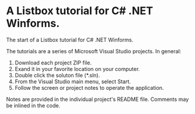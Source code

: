 # A Listbox tutorial for C# .NET Winforms.
The start of a Listbox tutorial for C# .NET Winforms.

The tutorials are a series of Microsoft Visual Studio projects.
In general:
1. Download each project ZIP file.
1. Exand it in your favorite location on your computer.
1. Double click the soluton file (\*.sln).
1. From the Visual Studio main menu, select Start.
1. Follow the screen or project notes to operate the application.

Notes are provided in the individual project's README file.
Comments may be inlined in the code.
